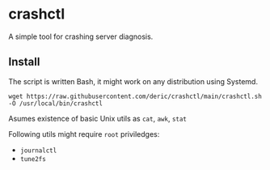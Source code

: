 # crashctl
A simple tool for crashing server diagnosis.

## Install

The script is written Bash, it might work on any distribution using Systemd.

```
wget https://raw.githubusercontent.com/deric/crashctl/main/crashctl.sh -O /usr/local/bin/crashctl
```

Asumes existence of basic Unix utils as `cat`, `awk`, `stat`

Following utils might require `root` priviledges:

  - `journalctl`
  - `tune2fs`

